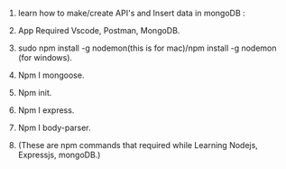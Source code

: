 1. learn how to make/create API's and Insert data in mongoDB :
2. App Required Vscode, Postman, MongoDB.

3. sudo npm install -g nodemon(this is for mac)/npm install -g nodemon (for windows).
4. Npm I mongoose.
5. Npm init.
6. Npm I express.
7. Npm I body-parser.
8. (These are npm commands that required while Learning Nodejs, Expressjs, mongoDB.)


